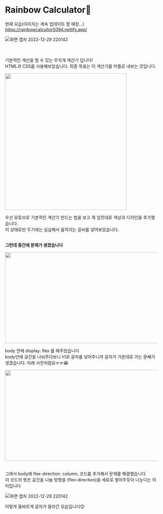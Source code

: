# Rainbow Calculator🌈

현재 모습(이미지는 계속 업데이트 할 예정...)
https://rainbowcalcultor5094.netlify.app/

<!--
영상
https://user-images.githubusercontent.com/106166621/209961887-7e50c2b2-3ed5-449a-b179-a1a33ced14c8.mp4

-->

![화면 캡처 2022-12-29 220142](https://user-images.githubusercontent.com/106166621/209954735-3a1a089b-ec11-467d-9474-33ae4bdc3d49.png)


<br><br>
기본적인 계산을 할 수 있는 무지개 계산기 입니다! <br>
HTML과 CSS를 사용해보았습니다.
최종 목표는 이 계산기를 어플로 내보는 것입니다. <br>


<img src="https://user-images.githubusercontent.com/106166621/209563554-fd499c4d-6039-4722-b0db-d6dc9b7a2fb2.png" width="400" height="450"> <br>


우선 유튜브로 기본적인 계산기 만드는 법을 보고 제 입맛대로 색상과 디자인을 추가했습니다. <br>
이 상태로만 두기에는 심심해서 움직이는 글씨를 넣어보았습니다.  <br><br>

**그런데 중간에 문제가 생겼습니다**

<img src= https://user-images.githubusercontent.com/106166621/209953331-d2f715fe-48c2-452e-baa7-09de7f86a35f.png width="900" height="300"> <br>

body 안에 display: flex 를 해주었습니다 <br>
body안에 공간을 나눠주다보니 h1로 글자를 넣어주니까 글자가 가운데로 가는 ~~문제~~가 생겼습니다. 아래 사진처럼요ㅠㅠ😂 <br>

<img src= https://user-images.githubusercontent.com/106166621/209953680-79c73a69-2b2f-4146-b92e-c5f09e7975ae.png width="700" height="300"> <br>

<br> <!--문제  -->
그래서 body에 flex-direction: column; 코드를 추가해서 문제를 해결했습니다 <br>
이 코드의 뜻은 공간을 나눌 방향을 (flex-direction)을 세로로 쌓아주듯이 나눈다는 의미입니다 <br>

![화면 캡처 2022-12-29 220142](https://user-images.githubusercontent.com/106166621/209954735-3a1a089b-ec11-467d-9474-33ae4bdc3d49.png)

이렇게 올바르게 글자가 올라간 모습입니다😊 <br><br><br><br>


